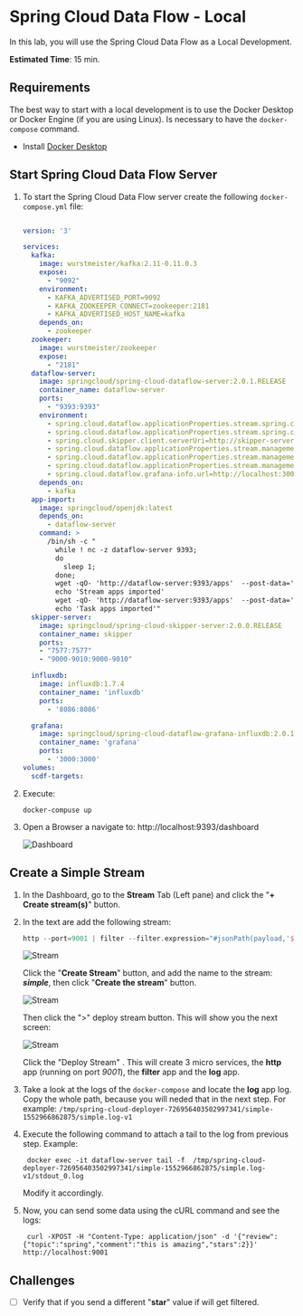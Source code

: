 # Spring Cloud Data Flow - Local

In this lab, you will use the Spring Cloud Data Flow as a Local Development.

**Estimated Time**: 15 min.

## **Requirements**

The best way to start with a local development is to use the Docker Desktop or Docker Engine (if you are using Linux). Is necessary to have the `docker-compose` command.

- Install [Docker Desktop](https://www.docker.com/products/docker-desktop)



## Start Spring Cloud Data Flow Server

1. To start the Spring Cloud Data Flow server create the following `docker-compose.yml` file:

    ```yaml
    
    version: '3'
 
    services:
      kafka:
        image: wurstmeister/kafka:2.11-0.11.0.3
        expose:
          - "9092"
        environment:
          - KAFKA_ADVERTISED_PORT=9092
          - KAFKA_ZOOKEEPER_CONNECT=zookeeper:2181
          - KAFKA_ADVERTISED_HOST_NAME=kafka
        depends_on:
          - zookeeper
      zookeeper:
        image: wurstmeister/zookeeper
        expose:
          - "2181"
      dataflow-server:
        image: springcloud/spring-cloud-dataflow-server:2.0.1.RELEASE
        container_name: dataflow-server
        ports:
          - "9393:9393"
        environment:
          - spring.cloud.dataflow.applicationProperties.stream.spring.cloud.stre am.kafka.binder.brokers=kafka:9092
          - spring.cloud.dataflow.applicationProperties.stream.spring.cloud.stre am.kafka.binder.zkNodes=zookeeper:2181
          - spring.cloud.skipper.client.serverUri=http://skipper-server:7577/api
          - spring.cloud.dataflow.applicationProperties.stream.management.metric s.export.influx.enabled=true
          - spring.cloud.dataflow.applicationProperties.stream.management.metric s.export.influx.db=myinfluxdb
          - spring.cloud.dataflow.applicationProperties.stream.management.metric s.export.influx.uri=http://influxdb:8086
          - spring.cloud.dataflow.grafana-info.url=http://localhost:3000
        depends_on:
          - kafka
      app-import:
        image: springcloud/openjdk:latest
        depends_on:
          - dataflow-server
        command: >
          /bin/sh -c "
            while ! nc -z dataflow-server 9393;
            do
              sleep 1;
            done;
            wget -qO- 'http://dataflow-server:9393/apps'  --post-data='uri=http://bit.ly/ Einstein-GA-stream-applications-kafka-maven&force=true';
            echo 'Stream apps imported'
            wget -qO- 'http://dataflow-server:9393/apps'  --post-data='uri=http://bit.ly/ Dearborn-SR1-task-applications-maven&force=true';
            echo 'Task apps imported'"
      skipper-server:
        image: springcloud/spring-cloud-skipper-server:2.0.0.RELEASE
        container_name: skipper
        ports:
        - "7577:7577"
        - "9000-9010:9000-9010"
 
      influxdb:
        image: influxdb:1.7.4
        container_name: 'influxdb'
        ports:
          - '8086:8086'
 
      grafana:
        image: springcloud/spring-cloud-dataflow-grafana-influxdb:2.0.1.RELEASE
        container_name: 'grafana'
        ports:
          - '3000:3000'
    volumes:
      scdf-targets:

    ```



2. Execute:

    ```shell
    docker-compuse up
    ```

3. Open a Browser a navigate to: http://localhost:9393/dashboard

    ![Dashboard](06-spring-cloud-dataflow-local-01.png)



## Create a Simple Stream

1. In the Dashboard, go to the **Stream** Tab (Left pane) and click the "**+ Create stream(s)**" button.

2. In the text are add the following stream:

    ```groovy
    http --port=9001 | filter --filter.expression="#jsonPath(payload,'$.review.stars') >= 3" | log

    ```

    ![Stream](06-spring-cloud-dataflow-local-02.png)

    Click the "**Create Stream**" button, and add the name to the stream: ***simple***, then click "**Create the stream**" button.

    ![Stream](06-spring-cloud-dataflow-local-03.png)

    Then click the ">" deploy stream button. This will show you the next screen:

    ![Stream](06-spring-cloud-dataflow-local-04.png)

    Click the "Deploy Stream" . This will create 3 micro services, the **http** app (running on port *9001*), the **filter** app and the **log** app.

3. Take a look at the logs of the `docker-compose` and locate the **log** app log. Copy the whole path, because you will neded that in the next step. For example: `/tmp/spring-cloud-deployer-726956403502997341/simple-1552966862875/simple.log-v1`
4. Execute the following command to attach a tail to the log from previous step. Example:

    ```shell
     docker exec -it dataflow-server tail -f  /tmp/spring-cloud-deployer-726956403502997341/simple-1552966862875/simple.log-v1/stdout_0.log
    ```

    Modify it accordingly.

5. Now, you can send some data using the cURL command and see the logs:
    ```shell
     curl -XPOST -H "Content-Type: application/json" -d '{"review":{"topic":"spring","comment":"this is amazing","stars":2}}' http://localhost:9001
    ```



## Challenges

- [ ] Verify that if you send a different "**star**" value if will get filtered.
